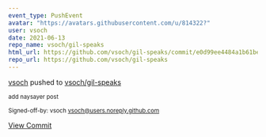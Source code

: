 ```yaml
---
event_type: PushEvent
avatar: "https://avatars.githubusercontent.com/u/814322?"
user: vsoch
date: 2021-06-13
repo_name: vsoch/gil-speaks
html_url: https://github.com/vsoch/gil-speaks/commit/e0d99ee4484a1b61beedc21f7eae7ac214a3bf00
repo_url: https://github.com/vsoch/gil-speaks
---
```


<a href='https://github.com/vsoch' target='_blank'>vsoch</a> pushed to <a href='https://github.com/vsoch/gil-speaks' target='_blank'>vsoch/gil-speaks</a>

<small>add naysayer post

Signed-off-by: vsoch <vsoch@users.noreply.github.com></small>

<a href='https://github.com/vsoch/gil-speaks/commit/e0d99ee4484a1b61beedc21f7eae7ac214a3bf00' target='_blank'>View Commit</a>